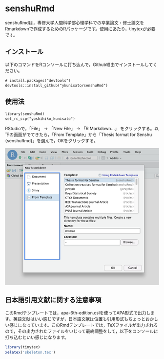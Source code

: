 
<!-- README.md is generated from README.Rmd. Please edit that file -->

# senshuRmd

<!-- badges: start -->

<!-- badges: end -->

senshuRmdは，専修大学人間科学部心理学科での卒業論文・修士論文をRmarkdownで作成するためのRパッケージです。使用にあたり，tinytexが必要です。

## インストール

以下のコマンドをRコンソールに打ち込んで，Github経由でインストールしてください。

    # install.packages("devtools")
    devtools::install_github("ykunisato/senshuRmd")

## 使用法

    library(senshuRmd)
    set_rc_ccp("yoshihiko_kunisato")

RStudioで，「File」 -\> 「New File」 -\> 「R Markdown…」
をクリックする。以下の画面がでてきたら，「From
Template」から「Thesis format for Senshu
{senshuRmd}」を選んで，OKをクリックする。

![](fig/fig1.png)

## 日本語引用文献に関する注意事項

このRmdテンプレートでは，apa-6th-edition.cslを使ってAPA形式で出力します。英語文献はいい感じですが，日本語文献は位置も引用形式もちょっとおかしい感じになっています。このRmdテンプレートでは，TeXファイルが出力されるので，その出力されたファイルをいじって最終調整をして，以下をコンソールに打ち込むといい感じになります。

``` r
library(tinytex)
xelatex('skeleton.tex')
```
